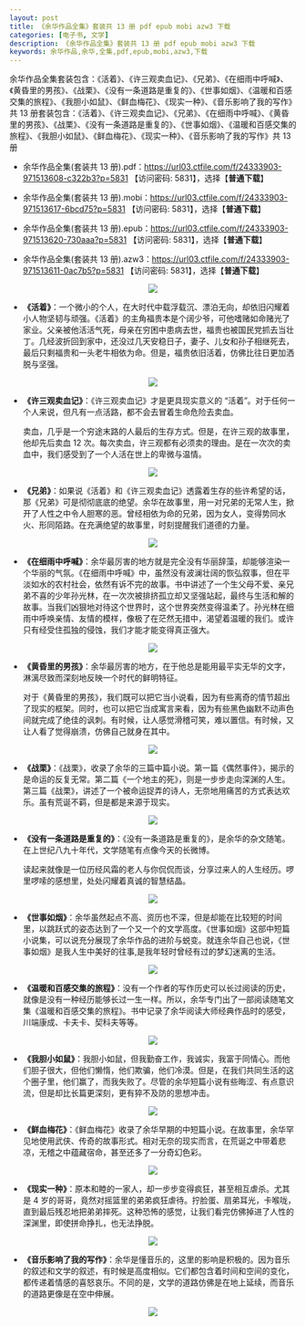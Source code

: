 ```yaml
---
layout: post
title: 《余华作品全集》套装共 13 册 pdf epub mobi azw3 下载
categories: [电子书, 文学]
description: 《余华作品全集》套装共 13 册 pdf epub mobi azw3 下载
keywords: 余华作品,余华,全集,pdf,epub,mobi,azw3,下载
---
```


余华作品全集套装包含：《活着》、《许三观卖血记》、《兄弟》、《在细雨中呼喊》、《黄昏里的男孩》、《战栗》、《没有一条道路是重复的》、《世事如烟》、《温暖和百感交集的旅程》、《我胆小如鼠》、《鲜血梅花》、《现实一种》、《音乐影响了我的写作》共 13 册套装包含：《活着》、《许三观卖血记》、《兄弟》、《在细雨中呼喊》、《黄昏里的男孩》、《战栗》、《没有一条道路是重复的》、《世事如烟》、《温暖和百感交集的旅程》、《我胆小如鼠》、《鲜血梅花》、《现实一种》、《音乐影响了我的写作》共 13 册

- 余华作品全集(套装共 13 册).pdf：<https://url03.ctfile.com/f/24333903-971513608-c322b3?p=5831> 【访问密码: 5831】，选择【**普通下载**】

- 余华作品全集(套装共 13 册).mobi：<https://url03.ctfile.com/f/24333903-971513617-6bcd75?p=5831> 【访问密码: 5831】，选择【**普通下载**】

- 余华作品全集(套装共 13 册).epub：<https://url03.ctfile.com/f/24333903-971513620-730aaa?p=5831> 【访问密码: 5831】，选择【**普通下载**】

- 余华作品全集(套装共 13 册).azw3：<https://url03.ctfile.com/f/24333903-971513611-0ac7b5?p=5831> 【访问密码: 5831】，选择【**普通下载**】

<center><img src="https://cdn.jsdelivr.net/gh/isanthree/blog-gallery/pic/yu-hua-s-works.jpg"></center>

- **《活着》**：一个微小的个人，在大时代中载浮载沉、漂泊无向，却依旧闪耀着小人物坚韧与顽强。《活着》的主角福贵本是个阔少爷，可他嗜赌如命赌光了家业。父亲被他活活气死，母亲在穷困中患病去世，福贵也被国民党抓去当壮丁。几经波折回到家中，还没过几天安稳日子，妻子、儿女和孙子相继死去，最后只剩福贵和一头老牛相依为命。但是，福贵依旧活着，仿佛比往日更加洒脱与坚强。

<center><img src="https://yuhua.zjnu.edu.cn/_upload/article/images/85/5e/765ca850465992631762d6afc783/eb627136-94a7-4ce1-8677-10644a811c44.jpg"></center>

- **《许三观卖血记》**：《许三观卖血记》才是更具现实意义的 “活着”。对于任何一个人来说，但凡有一点活路，都不会去冒着生命危险去卖血。

  卖血，几乎是一个穷途末路的人最后的生存方式。但是，在许三观的故事里，他却先后卖血 12 次。每次卖血，许三观都有必须卖的理由。是在一次次的卖血中，我们感受到了一个人活在世上的卑微与温情。

<center><img src="https://yuhua.zjnu.edu.cn/_upload/article/images/85/5e/765ca850465992631762d6afc783/9c31043e-2c23-4b43-b537-84e42bfe0e1a.jpg"></center>

- **《兄弟》**：如果说《活着》和《许三观卖血记》透露着生存的些许希望的话，那《兄弟》可是彻彻底底的绝望。余华在故事里，用一对兄弟的无常人生，掀开了人性之中令人胆寒的恶。曾经相依为命的兄弟，因为女人，变得势同水火、形同陌路。在充满绝望的故事里，时刻提醒我们道德的力量。

<center><img src="https://yuhua.zjnu.edu.cn/_upload/article/images/85/5e/765ca850465992631762d6afc783/37aa133e-c001-4718-b1a6-82f491d368ad.jpg"></center>

- **《在细雨中呼喊》**：余华最厉害的地方就是完全没有华丽辞藻，却能够渲染一个华丽的气氛。《在细雨中呼喊》中，虽然没有波澜壮阔的恢弘叙事，但在平淡如水的农村社会，依然有诉不完的故事。书中讲述了一个生父母不爱、亲兄弟不喜的少年孙光林，在一次次被排挤孤立却又坚强站起，最终与生活和解的故事。当我们凶狠地对待这个世界时，这个世界突然变得温柔了。孙光林在细雨中呼唤亲情、友情的模样，像极了在茫然无措中，渴望着温暖的我们。或许只有经受住孤独的侵蚀，我们才能才能变得真正强大。

<center><img src="https://yuhua.zjnu.edu.cn/_upload/article/images/85/5e/765ca850465992631762d6afc783/5a69d6ec-5cbf-4c1b-9dd4-9cd9a7142d89.jpg"></center>

- **《黄昏里的男孩》**：余华最厉害的地方，在于他总是能用最平实无华的文字，淋漓尽致而深刻地反映一个时代的鲜明特征。

  对于《黄昏里的男孩》，我们既可以把它当小说看，因为有些离奇的情节超出了现实的框架。同时，也可以把它当成寓言来看，因为有些黑色幽默不动声色间就完成了绝佳的讽刺。有时候，让人感觉滑稽可笑，难以置信。有时候，又让人看了觉得崩溃，仿佛自己就身在其中。

<center><img src="https://yuhua.zjnu.edu.cn/_upload/article/images/85/5e/765ca850465992631762d6afc783/7d19102d-8339-4d1a-bce4-15e039f74e71.jpg"></center>

- **《战栗》**：《战栗》，收录了余华的三篇中篇小说。第一篇《偶然事件》，揭示的是命运的反复无常。第二篇《一个地主的死》，则是一步步走向深渊的人生。第三篇《战栗》，讲述了一个被命运捉弄的诗人，无奈地用痛苦的方式表达欢乐。虽有荒诞不羁，但是都是来源于现实。

<center><img src="https://yuhua.zjnu.edu.cn/_upload/article/images/85/5e/765ca850465992631762d6afc783/773bf028-5d5d-4389-94f1-c04a611f2e42.jpg"></center>

- **《没有一条道路是重复的》**：《没有一条道路是重复的》，是余华的杂文随笔。在上世纪八九十年代，文学随笔有点像今天的长微博。

  读起来就像是一位历经风霜的老人与你侃侃而谈，分享过来人的人生经历。啰里啰嗦的感想里，处处闪耀着真诚的智慧结晶。

<center><img src="https://yuhua.zjnu.edu.cn/_upload/article/images/85/5e/765ca850465992631762d6afc783/8617adbd-f904-4e27-9fa3-c8a2857e81c8.jpg"></center>

- **《世事如烟》**：余华虽然起点不高、资历也不深，但是却能在比较短的时间里，以跳跃式的姿态达到了一个又一个的文学高度。《世事如烟》这部中短篇小说集，可以说充分展现了余华作品的进阶与蜕变。就连余华自己也说，《世事如烟》是我人生中美好的往事,是我年轻时曾经有过的梦幻迷离的生活。

<center><img src="https://yuhua.zjnu.edu.cn/_upload/article/images/85/5e/765ca850465992631762d6afc783/0f3e83c5-81dd-4713-b575-ef0fa1d0552c.jpg"></center>

- **《温暖和百感交集的旅程》**：没有一个作者的写作历史可以长过阅读的历史，就像是没有一种经历能够长过一生一样。所以，余华专门出了一部阅读随笔文集《温暖和百感交集的旅程》。书中记录了余华阅读大师经典作品时的感受，川端康成、卡夫卡、契科夫等等。

<center><img src="https://yuhua.zjnu.edu.cn/_upload/article/images/85/5e/765ca850465992631762d6afc783/5a86833e-bb3e-4afe-97fd-91b970772332.jpg"></center>

- **《我胆小如鼠》**：我胆小如鼠，但我勤奋工作，我诚实，我富于同情心。而他们胆子很大，但他们懒惰，他们欺骗，他们冷漠。但是，在我们共同生活的这个圈子里，他们赢了，而我失败了。尽管的余华短篇小说有些晦涩、有点意识流，但是却比长篇更深刻，更有猝不及防的思想冲击。

<center><img src="https://yuhua.zjnu.edu.cn/_upload/article/images/85/5e/765ca850465992631762d6afc783/6e0b413d-7bb6-4d63-bcbc-1174f7e312f3.jpg"></center>

- **《鲜血梅花》**：《鲜血梅花》收录了余华早期的中短篇小说。在故事里，余华罕见地使用武侠、传奇的故事形式。相对无奈的现实而言，在荒诞之中带着悲凉，无稽之中蕴藏宿命，甚至还多了一分奇幻色彩。

<center><img src="https://yuhua.zjnu.edu.cn/_upload/article/images/85/5e/765ca850465992631762d6afc783/51f748a6-d768-4318-b8b9-95c07a6b73d0.jpg"></center>

- **《现实一种》**：原本和睦的一家人，却一步步变得疯狂，甚至相互虐杀。尤其是 4 岁的哥哥，竟然对摇篮里的弟弟疯狂虐待。拧脸蛋、扇弟耳光，卡喉咙，直到最后残忍地把弟弟摔死。这种恐怖的感觉，让我们看完仿佛掉进了人性的深渊里，即使拼命挣扎，也无法挣脱。

<center><img src="https://yuhua.zjnu.edu.cn/_upload/article/images/85/5e/765ca850465992631762d6afc783/0634b334-6289-45ca-b82c-32d3fdb83519.jpg"></center>

- **《音乐影响了我的写作》**：余华是懂音乐的，这里的影响是积极的。因为音乐的叙述和文学的叙述，有时候是高度相似。它们都包含着时间和空间的变化，都传递着情感的喜怒哀乐。不同的是，文学的道路仿佛是在地上延续，而音乐的道路更像是在空中伸展。

<center><img src="https://yuhua.zjnu.edu.cn/_upload/article/images/85/5e/765ca850465992631762d6afc783/5b1b8686-159c-4362-aa82-8f6eac006654.jpg"></center>
